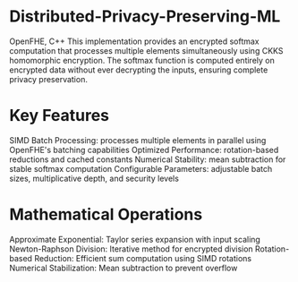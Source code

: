 # Distributed-Privacy-Preserving-ML
OpenFHE, C++
This implementation provides an encrypted softmax computation that processes multiple elements simultaneously using CKKS homomorphic encryption. The softmax function is computed entirely on encrypted data without ever decrypting the inputs, ensuring complete privacy preservation.

# Key Features
SIMD Batch Processing: processes multiple elements in parallel using OpenFHE's batching capabilities
Optimized Performance: rotation-based reductions and cached constants
Numerical Stability: mean subtraction for stable softmax computation
Configurable Parameters: adjustable batch sizes, multiplicative depth, and security levels

# Mathematical Operations
Approximate Exponential: Taylor series expansion with input scaling
Newton-Raphson Division: Iterative method for encrypted division
Rotation-based Reduction: Efficient sum computation using SIMD rotations
Numerical Stabilization: Mean subtraction to prevent overflow
